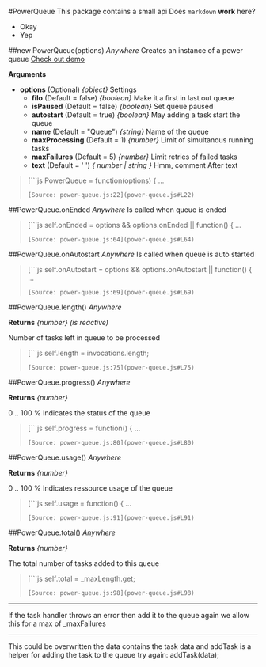 #PowerQueue
This package contains a small api
Does `markdown` __work__ here?
* Okay
* Yep

##new PowerQueue(options)    *Anywhere*
Creates an instance of a power queue 
[Check out demo](http://power-queue-test.meteor.com/)

__Arguments__

* __options__  (Optional)  *{object}*
Settings
  * __filo__  (Default = false)  *{boolean}*
Make it a first in last out queue
  * __isPaused__  (Default = false)  *{boolean}*
Set queue paused
  * __autostart__  (Default = true)  *{boolean}*
May adding a task start the queue
  * __name__  (Default = "Queue")  *{string}*
Name of the queue
  * __maxProcessing__  (Default = 1)  *{number}*
Limit of simultanous running tasks
  * __maxFailures__  (Default = 5)  *{number}*
Limit retries of failed tasks
  * __text__  (Default = ' ')  *{ number | string }*
Hmm, comment
After text

> [```js
> PowerQueue = function(options) { ...
> ```](power-queue.js#L22)
> [Source: power-queue.js:22](power-queue.js#L22)

##PowerQueue.onEnded    *Anywhere*
Is called when queue is ended

> [```js
> self.onEnded = options && options.onEnded || function() { ...
> ```](power-queue.js#L64)
> [Source: power-queue.js:64](power-queue.js#L64)

##PowerQueue.onAutostart    *Anywhere*
Is called when queue is auto started

> [```js
> self.onAutostart = options && options.onAutostart || function() { ...
> ```](power-queue.js#L69)
> [Source: power-queue.js:69](power-queue.js#L69)

##PowerQueue.length()    *Anywhere*

__Returns__  *{number}*  *(is reactive)*

Number of tasks left in queue to be processed

> [```js
> self.length = invocations.length;
> ```](power-queue.js#L75)
> [Source: power-queue.js:75](power-queue.js#L75)

##PowerQueue.progress()    *Anywhere*

__Returns__  *{number}*

0 .. 100 % Indicates the status of the queue

> [```js
> self.progress = function() { ...
> ```](power-queue.js#L80)
> [Source: power-queue.js:80](power-queue.js#L80)

##PowerQueue.usage()    *Anywhere*

__Returns__  *{number}*

0 .. 100 % Indicates ressource usage of the queue

> [```js
> self.usage = function() { ...
> ```](power-queue.js#L91)
> [Source: power-queue.js:91](power-queue.js#L91)

##PowerQueue.total()    *Anywhere*

__Returns__  *{number}*

The total number of tasks added to this queue

> [```js
> self.total = _maxLength.get;
> ```](power-queue.js#L98)
> [Source: power-queue.js:98](power-queue.js#L98)

---
If the task handler throws an error then add it to the queue again
we allow this for a max of _maxFailures

---
This could be overwritten the data contains the task data and addTask
is a helper for adding the task to the queue
try again: addTask(data);
